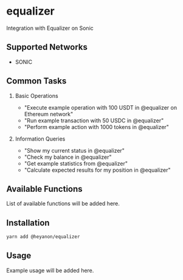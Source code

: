 # equalizer

Integration with Equalizer on Sonic

## Supported Networks

- SONIC

## Common Tasks

1. Basic Operations
   - "Execute example operation with 100 USDT in @equalizer on Ethereum network"
   - "Run example transaction with 50 USDC in @equalizer"
   - "Perform example action with 1000 tokens in @equalizer"

2. Information Queries
   - "Show my current status in @equalizer"
   - "Check my balance in @equalizer"
   - "Get example statistics from @equalizer"
   - "Calculate expected results for my position in @equalizer"


## Available Functions

List of available functions will be added here.

## Installation

```bash
yarn add @heyanon/equalizer
```

## Usage

Example usage will be added here.
